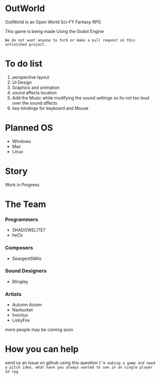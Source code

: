 # OutWorld


OutWorld is an Open World Sci-FY Fantasy RPG

This game is being made Using the Godot Engine


``We do not want anyone to fork or make a pull request on this unfinished project.``

# To do list

1. perspective layout
2. UI Design
3. Graphics and animation
4. sound affects location
5. Add the Music while modifying the sound settings so its not too loud over the sound affects
6. key-bindings for keyboard and Mouse

# Planned OS

* Windows
* Mac
* Linux


# Story

Work in Progress

# The Team

### Programmers

* SHADOWELITE7
* heCk

### Composers

* SeargentSMilo

### Sound Designers

* Blingley

### Artists

* Autumn Axiom
* Nantucket
* Invictus
* LiskyFox

more people may be coming soon


# How you can help

send us an issue on github using this question
``I’m making a game and need a pitch idea. what have you always wanted to see in an single player 2d rpg``

